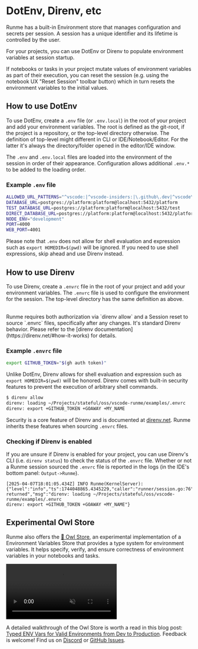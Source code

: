 # DotEnv, Direnv, etc

Runme has a built-in Environment store that manages configuration and secrets per session. A session has a unique identifier and its lifetime is controlled by the user.

For your projects, you can use DotEnv or Direnv to populate environment variables at session startup.

If notebooks or tasks in your project mutate values of environment variables as part of their execution, you can reset the session (e.g. using the notebook UX "Reset Session" toolbar button) which in turn resets the environment variables to the initial values.

## How to use DotEnv

To use DotEnv, create a `.env` file (or `.env.local`) in the root of your project and add your environment variables. The root is defined as the git-root, if the project is a repository, or the top-level directory otherwise. The definition of top-level might different in CLI or IDE/Notebook/Editor. For the latter it's always the directory/folder opened in the editor/IDE window.

The `.env` and `.env.local` files are loaded into the environment of the session in order of their appearance. Configuration allows additional `.env.*` to be added to the loading order.

### Example `.env` file

```sh
ALLOWED_URL_PATTERNS="^vscode:|^vscode-insiders:|\.github\.dev|^vscode\.dev"
DATABASE_URL=postgres://platform:platform@localhost:5432/platform
TEST_DATABASE_URL=postgres://platform:platform@localhost:5432/test
DIRECT_DATABASE_URL=postgres://platform:platform@localhost:5432/platform
NODE_ENV="development"
PORT=4000
WEB_PORT=4001
```

Please note that `.env` does not allow for shell evaluation and expression such as `export HOMEDIR=$(pwd)` will be ignored. If you need to use shell expressions, skip ahead and use Direnv instead.

## How to use Direnv

To use Direnv, create a `.envrc` file in the root of your project and add your environment variables. The `.envrc` file is used to configure the environment for the session. The top-level directory has the same definition as above.

<br />
<Infobox type="sidenote" title="Important">
Runme requires both authorization via `direnv allow` and a Session reset to source `.envrc` files, specifically after any changes. It's standard Direnv behavior. Please refer to the [direnv documentation](https://direnv.net/#how-it-works) for details.
</Infobox>

### Example `.envrc` file

```sh
export GITHUB_TOKEN="$(gh auth token)"
```

Unlike DotEnv, Direnv allows for shell evaluation and expression such as `export HOMEDIR=$(pwd)` will be honored. Direnv comes with built-in security features to prevent the execution of arbitrary shell commands.

```sh
$ direnv allow
direnv: loading ~/Projects/stateful/oss/vscode-runme/examples/.envrc
direnv: export +GITHUB_TOKEN +GOAWAY +MY_NAME
```

Security is a core feature of Direnv and is documented at [direnv.net](https://direnv.net/). Runme inherits these features when sourcing `.envrc` files.

### Checking if Direnv is enabled

If you are unsure if Direnv is enabled for your project, you can use Direnv's CLI (i.e. `direnv status`) to check the status of the `.envrc` file. Whether or not a Runme session sourced the `.envrc` file is reported in the logs (in the IDE's bottom panel: `Output->Runme`).

```text
[2025-04-07T18:01:05.434Z] INFO Runme(KernelServer): {"level":"info","ts":1744048865.4345229,"caller":"runner/session.go:76","msg":"direnv returned","msg":"direnv: loading ~/Projects/stateful/oss/vscode-runme/examples/.envrc
direnv: export +GITHUB_TOKEN +GOAWAY +MY_NAME"}
```

## Experimental Owl Store

Runme also offers the [🦉 Owl Store](https://runme.dev/blog/typed-env-vars), an experimental implementation of a Environment Variables Store that provides a type system for environment variables. It helps specify, verify, and ensure correctness of environment variables in your notebooks and tasks.

<video autoPlay loop muted playsInline controls>
  <source src="../../static/videos/typed-env-vars.mp4" type="video/mp4" />
  <source src="../../static/videos/typed-env-vars.webm" type="video/webm" />
  <source src="/videos/typed-env-vars.mp4" type="video/mp4" />
  <source src="/videos/typed-env-vars.webm" type="video/webm" />
</video>
<br />

A detailed walkthrough of the Owl Store is worth a read in this blog post: [Typed ENV Vars for Valid Environments from Dev to Production](https://runme.dev/blog/typed-env-vars). Feedback is welcome! Find us on [Discord](https://discord.gg/runme) or [GitHub Issues](https://github.com/runmedev/runme/issues/new).
